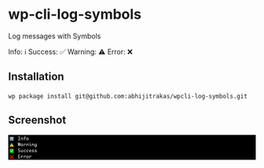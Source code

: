 # wp-cli-log-symbols
Log messages with Symbols

Info: ℹ️
Success: ✅
Warning: ⚠️
Error: ❌

## Installation

`wp package install git@github.com:abhijitrakas/wpcli-log-symbols.git`

## Screenshot

![](src/assets/images/log-messages.png)

